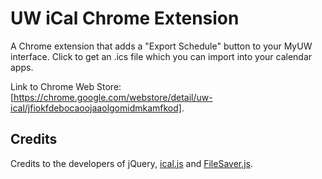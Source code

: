 # UW iCal Chrome Extension

A Chrome extension that adds a "Export Schedule" button to your MyUW interface. Click to get an .ics file which you can import into your calendar apps. 

Link to Chrome Web Store: [https://chrome.google.com/webstore/detail/uw-ical/jfiokfdebocaoojaaolgomidmkamfkod].

## Credits

Credits to the developers of jQuery, [ical.js](https://github.com/mozilla-comm/ical.js) and [FileSaver.js](https://github.com/eligrey/FileSaver.js).
